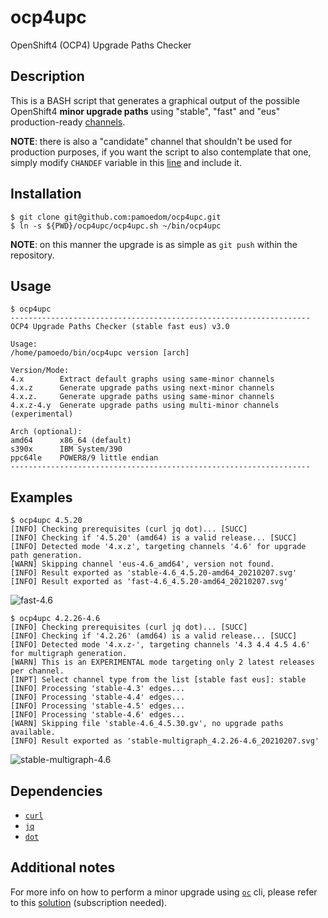 # ocp4upc
OpenShift4 (OCP4) Upgrade Paths Checker

## Description
This is a BASH script that generates a graphical output of the possible OpenShift4 **minor upgrade paths** using "stable", "fast" and "eus" production-ready [channels](https://docs.openshift.com/container-platform/4.6/updating/updating-cluster-between-minor.html#understanding-upgrade-channels_updating-cluster-between-minor).

**NOTE**: there is also a "candidate" channel that shouldn't be used for production purposes, if you want the script to also contemplate that one, simply modify `CHANDEF` variable in this [line](https://github.com/pamoedom/ocp4upc/blob/master/ocp4upc.sh#L8) and include it.

## Installation
~~~
$ git clone git@github.com:pamoedom/ocp4upc.git
$ ln -s ${PWD}/ocp4upc/ocp4upc.sh ~/bin/ocp4upc
~~~

**NOTE**: on this manner the upgrade is as simple as `git push` within the repository.

## Usage
~~~
$ ocp4upc
-------------------------------------------------------------------
OCP4 Upgrade Paths Checker (stable fast eus) v3.0

Usage:
/home/pamoedo/bin/ocp4upc version [arch]

Version/Mode:
4.x        Extract default graphs using same-minor channels
4.x.z      Generate upgrade paths using next-minor channels
4.x.z.     Generate upgrade paths using same-minor channels
4.x.z-4.y  Generate upgrade paths using multi-minor channels (experimental)

Arch (optional):
amd64      x86_64 (default)
s390x      IBM System/390
ppc64le    POWER8/9 little endian
-------------------------------------------------------------------
~~~

## Examples
~~~
$ ocp4upc 4.5.20
[INFO] Checking prerequisites (curl jq dot)... [SUCC] 
[INFO] Checking if '4.5.20' (amd64) is a valid release... [SUCC] 
[INFO] Detected mode '4.x.z', targeting channels '4.6' for upgrade path generation.
[WARN] Skipping channel 'eus-4.6_amd64', version not found.
[INFO] Result exported as 'stable-4.6_4.5.20-amd64_20210207.svg'
[INFO] Result exported as 'fast-4.6_4.5.20-amd64_20210207.svg'
~~~
![fast-4.6](https://github.com/pamoedom/ocp4upc/blob/master/examples/fast-4.6_4.5.20-amd64_20210207.png)

~~~
$ ocp4upc 4.2.26-4.6
[INFO] Checking prerequisites (curl jq dot)... [SUCC] 
[INFO] Checking if '4.2.26' (amd64) is a valid release... [SUCC] 
[INFO] Detected mode '4.x.z-', targeting channels '4.3 4.4 4.5 4.6' for multigraph generation.
[WARN] This is an EXPERIMENTAL mode targeting only 2 latest releases per channel.
[INPT] Select channel type from the list [stable fast eus]: stable
[INFO] Processing 'stable-4.3' edges... 
[INFO] Processing 'stable-4.4' edges... 
[INFO] Processing 'stable-4.5' edges... 
[INFO] Processing 'stable-4.6' edges... 
[WARN] Skipping file 'stable-4.6_4.5.30.gv', no upgrade paths available.
[INFO] Result exported as 'stable-multigraph_4.2.26-4.6_20210207.svg'
~~~
![stable-multigraph-4.6](https://github.com/pamoedom/ocp4upc/blob/master/examples/stable-multigraph_4.2.26-4.6_20210207.png)

## Dependencies
- [`curl`](https://curl.haxx.se/)
- [`jq`](http://stedolan.github.io/jq/)
- [`dot`](http://www.graphviz.org/)

## Additional notes
For more info on how to perform a minor upgrade using [`oc`](https://mirror.openshift.com/pub/openshift-v4/clients/ocp/latest/) cli, please refer to this [solution](https://access.redhat.com/solutions/4606811) (subscription needed).

